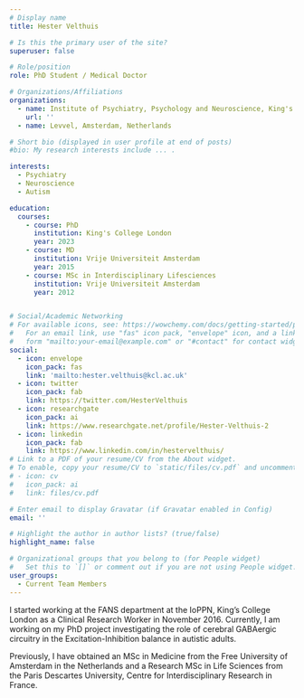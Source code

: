 ```yaml
---
# Display name
title: Hester Velthuis

# Is this the primary user of the site?
superuser: false

# Role/position
role: PhD Student / Medical Doctor

# Organizations/Affiliations
organizations:
  - name: Institute of Psychiatry, Psychology and Neuroscience, King's College London
    url: ''
  - name: Levvel, Amsterdam, Netherlands

# Short bio (displayed in user profile at end of posts)
#bio: My research interests include ... .

interests:
  - Psychiatry
  - Neuroscience
  - Autism

education:
  courses:
    - course: PhD
      institution: King's College London
      year: 2023
    - course: MD
      institution: Vrije Universiteit Amsterdam
      year: 2015
    - course: MSc in Interdisciplinary Lifesciences
      institution: Vrije Universiteit Amsterdam
      year: 2012


# Social/Academic Networking
# For available icons, see: https://wowchemy.com/docs/getting-started/page-builder/#icons
#   For an email link, use "fas" icon pack, "envelope" icon, and a link in the
#   form "mailto:your-email@example.com" or "#contact" for contact widget.
social:
  - icon: envelope
    icon_pack: fas
    link: 'mailto:hester.velthuis@kcl.ac.uk'
  - icon: twitter
    icon_pack: fab
    link: https://twitter.com/HesterVelthuis
  - icon: researchgate
    icon_pack: ai
    link: https://www.researchgate.net/profile/Hester-Velthuis-2
  - icon: linkedin
    icon_pack: fab
    link: https://www.linkedin.com/in/hestervelthuis/
# Link to a PDF of your resume/CV from the About widget.
# To enable, copy your resume/CV to `static/files/cv.pdf` and uncomment the lines below.
# - icon: cv
#   icon_pack: ai
#   link: files/cv.pdf

# Enter email to display Gravatar (if Gravatar enabled in Config)
email: ''

# Highlight the author in author lists? (true/false)
highlight_name: false

# Organizational groups that you belong to (for People widget)
#   Set this to `[]` or comment out if you are not using People widget.
user_groups:
  - Current Team Members
---
```


I started working at the FANS department at the IoPPN, King’s College London as a Clinical Research Worker in November 2016. Currently, I am working on my PhD project investigating the role of cerebral GABAergic circuitry in the Excitation-Inhibition balance in autistic adults.  

Previously, I have obtained an MSc in Medicine from the Free University of Amsterdam in the Netherlands and a Research MSc in Life Sciences from the Paris Descartes University, Centre for Interdisciplinary Research in France.  

